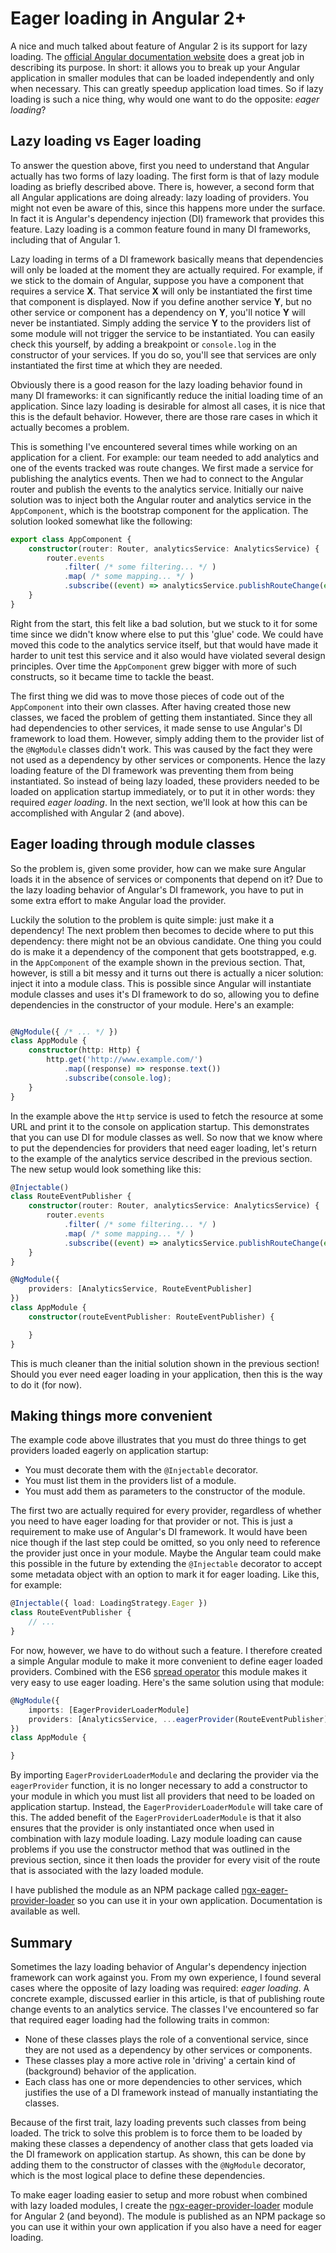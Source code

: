 Eager loading in Angular 2+
===========================

A nice and much talked about feature of Angular 2 is its support for lazy loading.
The [official Angular documentation website](https://angular.io/docs/ts/latest/guide/router.html#asynchronous-routing) does a great job in describing its purpose.
In short: it allows you to break up your Angular application in smaller modules that can be loaded independently and only when necessary.
This can greatly speedup application load times.
So if lazy loading is such a nice thing, why would one want to do the opposite: *eager loading*?

Lazy loading vs Eager loading
-----------------------------

To answer the question above, first you need to understand that Angular actually has two forms of lazy loading.
The first form is that of lazy module loading as briefly described above.
There is, however, a second form that all Angular applications are doing already: lazy loading of providers.
You might not even be aware of this, since this happens more under the surface.
In fact it is Angular's dependency injection (DI) framework that provides this feature.
Lazy loading is a common feature found in many DI frameworks, including that of Angular 1.

Lazy loading in terms of a DI framework basically means that dependencies will only be loaded at the moment they are actually required.
For example, if we stick to the domain of Angular, suppose you have a component that requires a service **X**.
That service **X** will only be instantiated the first time that component is displayed.
Now if you define another service **Y**, but no other service or component has a dependency on **Y**, you'll notice **Y** will never be instantiated.
Simply adding the service **Y** to the providers list of some module will not trigger the service to be instantiated.
You can easily check this yourself, by adding a breakpoint or `console.log` in the constructor of your services.
If you do so, you'll see that services are only instantiated the first time at which they are needed.

Obviously there is a good reason for the lazy loading behavior found in many DI frameworks: it can significantly reduce the initial loading time of an application.
Since lazy loading is desirable for almost all cases, it is nice that this is the default behavior.
However, there are those rare cases in which it actually becomes a problem.

This is something I've encountered several times while working on an application for a client.
For example: our team needed to add analytics and one of the events tracked was route changes.
We first made a service for publishing the analytics events.
Then we had to connect to the Angular router and publish the events to the analytics service.
Initially our naive solution was to inject both the Angular router and analytics service in the `AppComponent`, which is the bootstrap component for the application.
The solution looked somewhat like the following:

```TypeScript
export class AppComponent {
    constructor(router: Router, analyticsService: AnalyticsService) {
        router.events
            .filter( /* some filtering... */ )
            .map( /* some mapping... */ )
            .subscribe((event) => analyticsService.publishRouteChange(event))
    }
}
```

Right from the start, this felt like a bad solution, but we stuck to it for some time since we didn't know where else to put this 'glue' code.
We could have moved this code to the analytics service itself, but that would have made it harder to unit test this service and it also would have violated several design principles.
Over time the `AppComponent` grew bigger with more of such constructs, so it became time to tackle the beast.

The first thing we did was to move those pieces of code out of the `AppComponent` into their own classes.
After having created those new classes, we faced the problem of getting them instantiated.
Since they all had dependencies to other services, it made sense to use Angular's DI framework to load them.
However, simply adding them to the provider list of the `@NgModule` classes didn't work.
This was caused by the fact they were not used as a dependency by other services or components.
Hence the lazy loading feature of the DI framework was preventing them from being instantiated.
So instead of being lazy loaded, these providers needed to be loaded on application startup immediately, or to put it in other words: they required *eager loading*.
In the next section, we'll look at how this can be accomplished with Angular 2 (and above).

Eager loading through module classes
------------------------------------

So the problem is, given some provider, how can we make sure Angular loads it in the absence of services or components that depend on it?
Due to the lazy loading behavior of Angular's DI framework, you have to put in some extra effort to make Angular load the provider.

Luckily the solution to the problem is quite simple: just make it a dependency!
The next problem then becomes to decide where to put this dependency: there might not be an obvious candidate.
One thing you could do is make it a dependency of the component that gets bootstrapped, e.g. in the `AppComponent` of the example shown in the previous section.
That, however, is still a bit messy and it turns out there is actually a nicer solution: inject it into a module class.
This is possible since Angular will instantiate module classes and uses it's DI framework to do so, allowing you to define dependencies in the constructor of your module.
Here's an example:

```TypeScript

@NgModule({ /* ... */ })
class AppModule {
    constructor(http: Http) {
        http.get('http://www.example.com/')
            .map((response) => response.text())
            .subscribe(console.log);
    }
}
```

In the example above the `Http` service is used to fetch the resource at some URL and print it to the console on application startup.
This demonstrates that you can use DI for module classes as well.
So now that we know where to put the dependencies for providers that need eager loading, let's return to the example of the analytics service described in the previous section.
The new setup would look something like this:

```TypeScript
@Injectable()
class RouteEventPublisher {
    constructor(router: Router, analyticsService: AnalyticsService) {
        router.events
            .filter( /* some filtering... */ )
            .map( /* some mapping... */ )
            .subscribe((event) => analyticsService.publishRouteChange(event))
    }
}

@NgModule({
    providers: [AnalyticsService, RouteEventPublisher]
})
class AppModule {
    constructor(routeEventPublisher: RouteEventPublisher) {

    }
}
```

This is much cleaner than the initial solution shown in the previous section!
Should you ever need eager loading in your application, then this is the way to do it (for now).

Making things more convenient
-----------------------------

The example code above illustrates that you must do three things to get providers loaded eagerly on application startup:

* You must decorate them with the `@Injectable` decorator.
* You must list them in the providers list of a module.
* You must add them as parameters to the constructor of the module.

The first two are actually required for every provider, regardless of whether you need to have eager loading for that provider or not.
This is just a requirement to make use of Angular's DI framework.
It would have been nice though if the last step could be omitted, so you only need to reference the provider just once in your module.
Maybe the Angular team could make this possible in the future by extending the `@Injectable` decorator to accept some metadata object with an option to mark it for eager loading.
Like this, for example:

```TypeScript
@Injectable({ load: LoadingStrategy.Eager })
class RouteEventPublisher {
    // ...
}
```

For now, however, we have to do without such a feature.
I therefore created a simple Angular module to make it more convenient to define eager loaded providers.
Combined with the ES6 [spread operator](https://developer.mozilla.org/nl/docs/Web/JavaScript/Reference/Operators/Spread_operator) this module makes it very easy to use eager loading.
Here's the same solution using that module:

```TypeScript
@NgModule({
    imports: [EagerProviderLoaderModule]
    providers: [AnalyticsService, ...eagerProvider(RouteEventPublisher)]
})
class AppModule {

}
```

By importing `EagerProviderLoaderModule` and declaring the provider via the `eagerProvider` function, it is no longer necessary to add a constructor to your module in which you must list all providers that need to be loaded on application startup.
Instead, the `EagerProviderLoaderModule` will take care of this.
The added benefit of the `EagerProviderLoaderModule` is that it also ensures that the provider is only instantiated once when used in combination with lazy module loading.
Lazy module loading can cause problems if you use the constructor method that was outlined in the previous section, since it then loads the provider for every visit of the route that is associated with the lazy loaded module.

I have published the module as an NPM package called [ngx-eager-provider-loader](https://www.npmjs.com/package/ngx-eager-provider-loader) so you can use it in your own application.
Documentation is available as well.

Summary
-------

Sometimes the lazy loading behavior of Angular's dependency injection framework can work against you.
From my own experience, I found several cases where the opposite of lazy loading was required: *eager loading*.
A concrete example, discussed earlier in this article, is that of publishing route change events to an analytics service.
The classes I've encountered so far that required eager loading had the following traits in common:

* None of these classes plays the role of a conventional service, since they are not used as a dependency by other services or components.
* These classes play a more active role in 'driving' a certain kind of (background) behavior of the application.
* Each class has one or more dependencies to other services, which justifies the use of a DI framework instead of manually instantiating the classes.

Because of the first trait, lazy loading prevents such classes from being loaded.
The trick to solve this problem is to force them to be loaded by making these classes a dependency of another class that gets loaded via the DI framework on application startup.
As shown, this can be done by adding them to the constructor of classes with the `@NgModule` decorator, which is the most logical place to define these dependencies.

To make eager loading easier to setup and more robust when combined with lazy loaded modules, I create the [ngx-eager-provider-loader](https://github.com/dscheerens/ngx-eager-provider-loader) module for Angular 2 (and beyond).
The module is published as an NPM package so you can use it within your own application if you also have a need for eager loading.
